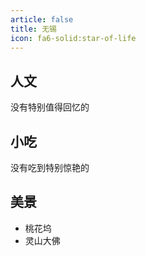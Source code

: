 ```yaml
---
article: false
title: 无锡
icon: fa6-solid:star-of-life
---
```


## 人文

没有特别值得回忆的

## 小吃

没有吃到特别惊艳的

## 美景

- 桃花坞
- 灵山大佛
